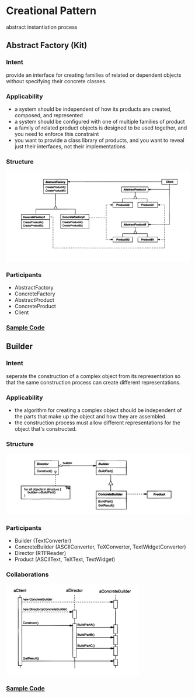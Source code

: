 # Creational Pattern
abstract instantiation process


## Abstract Factory (Kit)
### Intent
provide an interface for creating families of related or dependent objects without specifying their concrete classes.
### Applicability
+ a system should be independent of how its products are created, composed, and represented
+ a system should be configured with one of multiple families of product
+ a family of related product objects is designed to be used together, and you need to enforce this constraint
+ you want to provide a class library of products, and you want to reveal just their interfaces, not their implementations
### Structure
![](./img/Abstract%20Factory.png)
### Participants
+ AbstractFactory
+ ConcreteFactory
+ AbstractProduct
+ ConcreteProduct
+ Client
### [Sample Code](https://github.com/Iris-Song/Object-Oriented-Design-Pattern/blob/main/code/Abstract%20Factory.cpp)

## Builder
### Intent
seperate the construction of a complex object from its representation so that the same construction process can create different representations. 
### Applicability
+ the algorithm for creating a complex object should be independent of the parts that make up the object and how they are assembled.
+ the construction process must allow different representations for the object that's constructed.
### Structure
![](./img/Builder.png)
### Participants
+ Builder (TextConverter)
+ ConcreteBuilder (ASCIIConverter, TeXConverter, TextWidgetConverter)
+ Director (RTFReader)
+ Product (ASCIIText, TeXText, TextWidget)
### Collaborations
![](./img/Builder%20Co.png)
### [Sample Code](./code/Builder.cpp)
